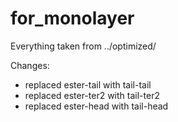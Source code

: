 # for_monolayer

Everything taken from ../optimized/

Changes:
- replaced ester-tail with tail-tail
- replaced ester-ter2 with tail-ter2
- replaced ester-head with tail-head
